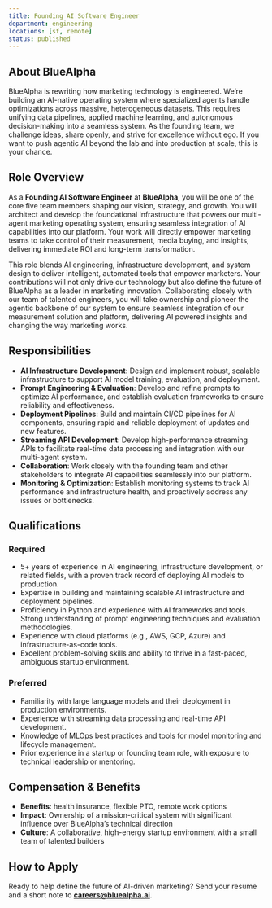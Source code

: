 ```yaml
---
title: Founding AI Software Engineer
department: engineering
locations: [sf, remote]
status: published
---
```


## About BlueAlpha

BlueAlpha is rewriting how marketing technology is engineered. We’re building an AI-native operating system where specialized agents handle optimizations across massive, heterogeneous datasets. This requires unifying data pipelines, applied machine learning, and autonomous decision-making into a seamless system. As the founding team, we challenge ideas, share openly, and strive for excellence without ego. If you want to push agentic AI beyond the lab and into production at scale, this is your chance.

## Role Overview

As a **Founding AI Software Engineer** at **BlueAlpha**, you will be one of the core five team members shaping our vision, strategy, and growth. You will architect and develop the foundational infrastructure that powers our multi-agent marketing operating system, ensuring seamless integration of AI capabilities into our platform. Your work will directly empower marketing teams to take control of their measurement, media buying, and insights, delivering immediate ROI and long-term transformation.

This role blends AI engineering, infrastructure development, and system design to deliver intelligent, automated tools that empower marketers. Your contributions will not only drive our technology but also define the future of BlueAlpha as a leader in marketing innovation. Collaborating closely with our team of talented engineers, you will take ownership and pioneer the agentic backbone of our system to ensure seamless integration of our measurement solution and platform, delivering AI powered insights and changing the way marketing works.

## Responsibilities

- **AI Infrastructure Development**: Design and implement robust, scalable infrastructure to support AI model training, evaluation, and deployment.
- **Prompt Engineering & Evaluation**: Develop and refine prompts to optimize AI performance, and establish evaluation frameworks to ensure reliability and effectiveness.
- **Deployment Pipelines**: Build and maintain CI/CD pipelines for AI components, ensuring rapid and reliable deployment of updates and new features.
- **Streaming API Development**: Develop high-performance streaming APIs to facilitate real-time data processing and integration with our multi-agent system.
- **Collaboration**: Work closely with the founding team and other stakeholders to integrate AI capabilities seamlessly into our platform.
- **Monitoring & Optimization**: Establish monitoring systems to track AI performance and infrastructure health, and proactively address any issues or bottlenecks.

## Qualifications

### Required

- 5+ years of experience in AI engineering, infrastructure development, or related fields, with a proven track record of deploying AI models to production.
- Expertise in building and maintaining scalable AI infrastructure and deployment pipelines.
- Proficiency in Python and experience with AI frameworks and tools.
  Strong understanding of prompt engineering techniques and evaluation methodologies.
- Experience with cloud platforms (e.g., AWS, GCP, Azure) and infrastructure-as-code tools.
- Excellent problem-solving skills and ability to thrive in a fast-paced, ambiguous startup environment.

### Preferred

- Familiarity with large language models and their deployment in production environments.
- Experience with streaming data processing and real-time API development.
- Knowledge of MLOps best practices and tools for model monitoring and lifecycle management.
- Prior experience in a startup or founding team role, with exposure to technical leadership or mentoring.

## Compensation & Benefits

- **Benefits**: health insurance, flexible PTO, remote work options
- **Impact**: Ownership of a mission-critical system with significant influence over BlueAlpha’s technical direction
- **Culture**: A collaborative, high-energy startup environment with a small team of talented builders

## How to Apply

Ready to help define the future of AI-driven marketing? Send your resume and a short note to **careers@bluealpha.ai**.
